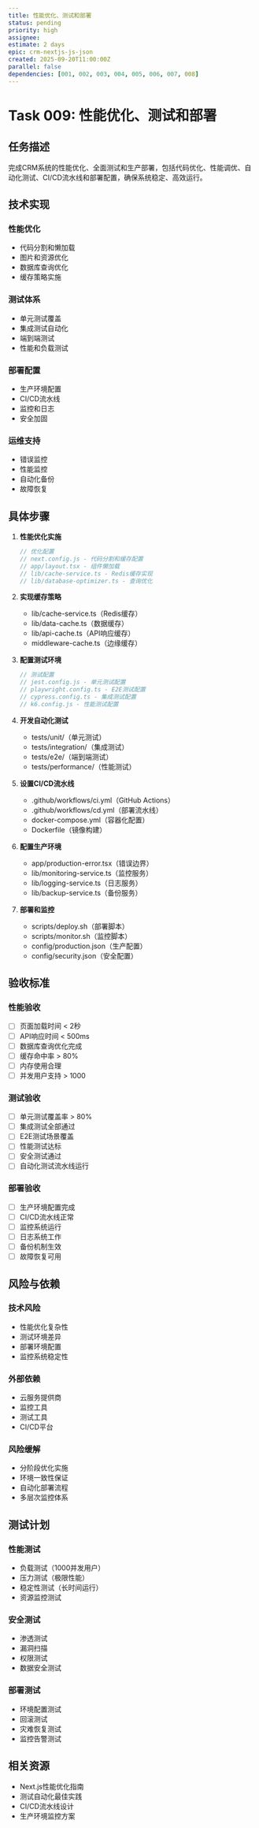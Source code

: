 ```yaml
---
title: 性能优化、测试和部署
status: pending
priority: high
assignee:
estimate: 2 days
epic: crm-nextjs-js-json
created: 2025-09-20T11:00:00Z
parallel: false
dependencies: [001, 002, 003, 004, 005, 006, 007, 008]
---
```


# Task 009: 性能优化、测试和部署

## 任务描述

完成CRM系统的性能优化、全面测试和生产部署，包括代码优化、性能调优、自动化测试、CI/CD流水线和部署配置，确保系统稳定、高效运行。

## 技术实现

### 性能优化
- 代码分割和懒加载
- 图片和资源优化
- 数据库查询优化
- 缓存策略实施

### 测试体系
- 单元测试覆盖
- 集成测试自动化
- 端到端测试
- 性能和负载测试

### 部署配置
- 生产环境配置
- CI/CD流水线
- 监控和日志
- 安全加固

### 运维支持
- 错误监控
- 性能监控
- 自动化备份
- 故障恢复

## 具体步骤

1. **性能优化实施**
   ```typescript
   // 优化配置
   // next.config.js - 代码分割和缓存配置
   // app/layout.tsx - 组件懒加载
   // lib/cache-service.ts - Redis缓存实现
   // lib/database-optimizer.ts - 查询优化
   ```

2. **实现缓存策略**
   - lib/cache-service.ts（Redis缓存）
   - lib/data-cache.ts（数据缓存）
   - lib/api-cache.ts（API响应缓存）
   - middleware-cache.ts（边缘缓存）

3. **配置测试环境**
   ```typescript
   // 测试配置
   // jest.config.js - 单元测试配置
   // playwright.config.ts - E2E测试配置
   // cypress.config.ts - 集成测试配置
   // k6.config.js - 性能测试配置
   ```

4. **开发自动化测试**
   - tests/unit/（单元测试）
   - tests/integration/（集成测试）
   - tests/e2e/（端到端测试）
   - tests/performance/（性能测试）

5. **设置CI/CD流水线**
   - .github/workflows/ci.yml（GitHub Actions）
   - .github/workflows/cd.yml（部署流水线）
   - docker-compose.yml（容器化配置）
   - Dockerfile（镜像构建）

6. **配置生产环境**
   - app/production-error.tsx（错误边界）
   - lib/monitoring-service.ts（监控服务）
   - lib/logging-service.ts（日志服务）
   - lib/backup-service.ts（备份服务）

7. **部署和监控**
   - scripts/deploy.sh（部署脚本）
   - scripts/monitor.sh（监控脚本）
   - config/production.json（生产配置）
   - config/security.json（安全配置）

## 验收标准

### 性能验收
- [ ] 页面加载时间 < 2秒
- [ ] API响应时间 < 500ms
- [ ] 数据库查询优化完成
- [ ] 缓存命中率 > 80%
- [ ] 内存使用合理
- [ ] 并发用户支持 > 1000

### 测试验收
- [ ] 单元测试覆盖率 > 80%
- [ ] 集成测试全部通过
- [ ] E2E测试场景覆盖
- [ ] 性能测试达标
- [ ] 安全测试通过
- [ ] 自动化测试流水线运行

### 部署验收
- [ ] 生产环境配置完成
- [ ] CI/CD流水线正常
- [ ] 监控系统运行
- [ ] 日志系统工作
- [ ] 备份机制生效
- [ ] 故障恢复可用

## 风险与依赖

### 技术风险
- 性能优化复杂性
- 测试环境差异
- 部署环境配置
- 监控系统稳定性

### 外部依赖
- 云服务提供商
- 监控工具
- 测试工具
- CI/CD平台

### 风险缓解
- 分阶段优化实施
- 环境一致性保证
- 自动化部署流程
- 多层次监控体系

## 测试计划

### 性能测试
- 负载测试（1000并发用户）
- 压力测试（极限性能）
- 稳定性测试（长时间运行）
- 资源监控测试

### 安全测试
- 渗透测试
- 漏洞扫描
- 权限测试
- 数据安全测试

### 部署测试
- 环境配置测试
- 回滚测试
- 灾难恢复测试
- 监控告警测试

## 相关资源

- Next.js性能优化指南
- 测试自动化最佳实践
- CI/CD流水线设计
- 生产环境监控方案